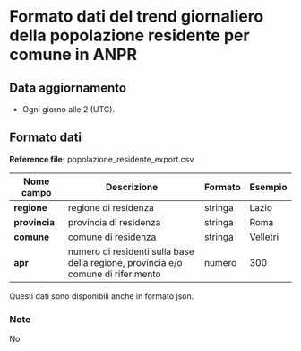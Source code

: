# Formato dati del trend giornaliero della popolazione residente per comune in ANPR 

## Data aggiornamento
- Ogni giorno alle 2 (UTC). 

## Formato dati

**Reference file:** popolazione_residente_export.csv<br>

| Nome campo                  | Descrizione                       | Formato                       | Esempio             |
|-----------------------------|-----------------------------------|-------------------------------|---------------------|
| **regione**  | regione di residenza |   stringa     |         Lazio        |
| **provincia**      | provincia di residenza|   stringa | Roma               |
| **comune**      | comune di residenza| stringa             | Velletri             |
| **apr**      | numero di residenti sulla base della regione, provincia e/o comune di riferimento| numero             | 300             |


Questi dati sono disponibili anche in formato json.

### Note
No